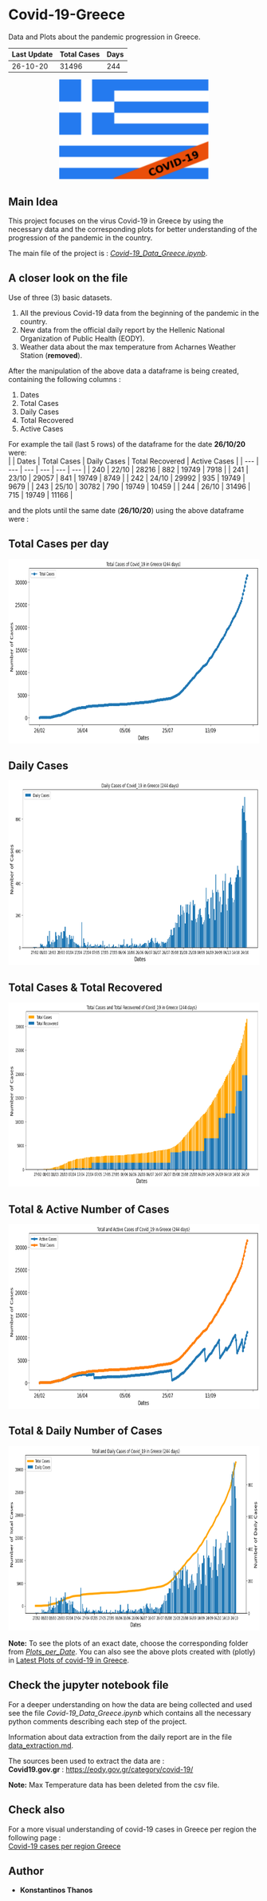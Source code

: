 # Covid-19-Greece
Data and Plots about the pandemic progression in Greece. 

| Last Update | Total Cases | Days |
|     ---     |     ---     |  --- |
|  26-10-20   |    31496    |  244 |

<p align="center">
  <img width="300" height="200" src="imgs/flag.png">
</p>

## Main Idea
This project focuses on the virus Covid-19 in Greece by using the necessary data and the corresponding plots for better understanding of the progression of the pandemic in the country.

The main file of the project is : *[Covid-19_Data_Greece.ipynb](https://github.com/kostasthanos/Covid-19-Greece/blob/master/Covid-19_Data_Greece.ipynb)*.  

## A closer look on the file

Use of three (3) basic datasets.

1. All the previous Covid-19 data from the beginning of the pandemic in the country.
2. New data from the official daily report by the Hellenic National Organization of Public Health (EODY).
3. Weather data about the max temperature from Acharnes Weather Station (**removed**).

After the manipulation of the above data a dataframe is being created, containing the following columns :

1. Dates
2. Total Cases
3. Daily Cases
4. Total Recovered
5. Active Cases

For example the tail (last 5 rows) of the dataframe for the date **26/10/20** were:  
|       |     Dates   |	Total Cases |	Daily Cases | Total Recovered | Active Cases | 
|  ---  |      ---    |     ---     |     ---    |       ---        |      ---     |
|  240  |    22/10    |   28216     |    882     |      19749       |      7918    |
|  241  |    23/10    |   29057     |    841     |      19749       |      8749    |
|  242  |    24/10    |   29992     |    935     |      19749       |      9679    |
|  243  |    25/10    |   30782     |    790     |      19749       |     10459    |
|  244  |    26/10    |   31496     |    715     |      19749       |     11166    |

and the plots until the same date (**26/10/20**) using the above dataframe were :

## Total Cases per day
<p align="center">
  <img width="950" height="370" src="Plots_per_Date/Plots_for_26-10-2020/TotalCases_26-10-2020.png">
</p>

## Daily Cases
<p align="center">
  <img width="750" height="370" src="Plots_per_Date/Plots_for_26-10-2020/DailyCasesBars_26-10-2020.png">
</p>

## Total Cases & Total Recovered
<p align="center">
  <img width="750" height="370" src="Plots_per_Date/Plots_for_26-10-2020/TotalCases_Recovered_26-10-2020.png">
</p>

## Total & Active Number of Cases
<p align="center">
  <img width="750" height="370" src="Plots_per_Date/Plots_for_26-10-2020/Total_ActiveCases_26-10-2020.png">
</p>

## Total & Daily Number of Cases
<p align="center">
  <img width="750" height="370" src="Plots_per_Date/Plots_for_26-10-2020/TotalDaily_26-10-2020.png">
</p>

**Note:** To see the plots of an exact date, choose the corresponding folder from *[Plots_per_Date](https://github.com/kostasthanos/Covid-19-Greece/tree/master/Plots_per_Date)*.
You can also see the above plots created with (plotly) in [Latest Plots of covid-19 in Greece](https://kostasthanos.github.io/svg_map_cases/Data_Plots/Categories/greek_plots.html).

## Check the jupyter notebook file
For a deeper understanding on how the data are being collected and used see the file *Covid-19_Data_Greece.ipynb* which contains all the necessary python comments describing each step of the project. 

Information about data extraction from the daily report are in the file [data_extraction.md](https://github.com/kostasthanos/Covid-19-Greece/blob/master/data_extraction.md).

The sources been used to extract the data are :  
**Covid19.gov.gr** : https://eody.gov.gr/category/covid-19/

**Note:** Max Temperature data has been deleted from the csv file.

## Check also 
For a more visual understanding of covid-19 cases in Greece per region the following page :  
[Covid-19 cases per region Greece](https://kostasthanos.github.io/svg_map_cases/regions_index.html)

## Author
* **Konstantinos Thanos**
